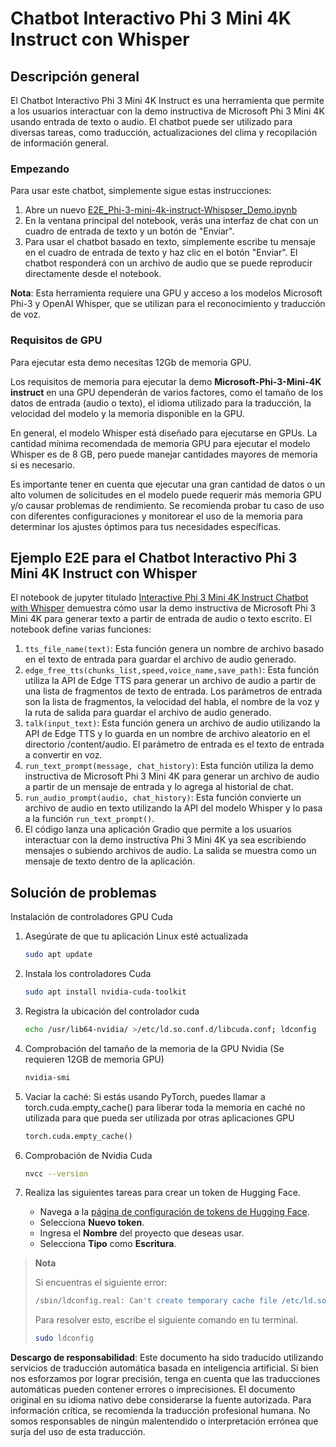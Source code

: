 # Chatbot Interactivo Phi 3 Mini 4K Instruct con Whisper

## Descripción general

El Chatbot Interactivo Phi 3 Mini 4K Instruct es una herramienta que permite a los usuarios interactuar con la demo instructiva de Microsoft Phi 3 Mini 4K usando entrada de texto o audio. El chatbot puede ser utilizado para diversas tareas, como traducción, actualizaciones del clima y recopilación de información general.

### Empezando

Para usar este chatbot, simplemente sigue estas instrucciones:

1. Abre un nuevo [E2E_Phi-3-mini-4k-instruct-Whispser_Demo.ipynb](https://github.com/microsoft/Phi-3CookBook/blob/main/code/06.E2E/E2E_Phi-3-mini-4k-instruct-Whispser_Demo.ipynb)
2. En la ventana principal del notebook, verás una interfaz de chat con un cuadro de entrada de texto y un botón de "Enviar".
3. Para usar el chatbot basado en texto, simplemente escribe tu mensaje en el cuadro de entrada de texto y haz clic en el botón "Enviar". El chatbot responderá con un archivo de audio que se puede reproducir directamente desde el notebook.

**Nota**: Esta herramienta requiere una GPU y acceso a los modelos Microsoft Phi-3 y OpenAI Whisper, que se utilizan para el reconocimiento y traducción de voz.

### Requisitos de GPU

Para ejecutar esta demo necesitas 12Gb de memoria GPU.

Los requisitos de memoria para ejecutar la demo **Microsoft-Phi-3-Mini-4K instruct** en una GPU dependerán de varios factores, como el tamaño de los datos de entrada (audio o texto), el idioma utilizado para la traducción, la velocidad del modelo y la memoria disponible en la GPU.

En general, el modelo Whisper está diseñado para ejecutarse en GPUs. La cantidad mínima recomendada de memoria GPU para ejecutar el modelo Whisper es de 8 GB, pero puede manejar cantidades mayores de memoria si es necesario.

Es importante tener en cuenta que ejecutar una gran cantidad de datos o un alto volumen de solicitudes en el modelo puede requerir más memoria GPU y/o causar problemas de rendimiento. Se recomienda probar tu caso de uso con diferentes configuraciones y monitorear el uso de la memoria para determinar los ajustes óptimos para tus necesidades específicas.

## Ejemplo E2E para el Chatbot Interactivo Phi 3 Mini 4K Instruct con Whisper

El notebook de jupyter titulado [Interactive Phi 3 Mini 4K Instruct Chatbot with Whisper](https://github.com/microsoft/Phi-3CookBook/blob/main/code/06.E2E/E2E_Phi-3-mini-4k-instruct-Whispser_Demo.ipynb) demuestra cómo usar la demo instructiva de Microsoft Phi 3 Mini 4K para generar texto a partir de entrada de audio o texto escrito. El notebook define varias funciones:

1. `tts_file_name(text)`: Esta función genera un nombre de archivo basado en el texto de entrada para guardar el archivo de audio generado.
1. `edge_free_tts(chunks_list,speed,voice_name,save_path)`: Esta función utiliza la API de Edge TTS para generar un archivo de audio a partir de una lista de fragmentos de texto de entrada. Los parámetros de entrada son la lista de fragmentos, la velocidad del habla, el nombre de la voz y la ruta de salida para guardar el archivo de audio generado.
1. `talk(input_text)`: Esta función genera un archivo de audio utilizando la API de Edge TTS y lo guarda en un nombre de archivo aleatorio en el directorio /content/audio. El parámetro de entrada es el texto de entrada a convertir en voz.
1. `run_text_prompt(message, chat_history)`: Esta función utiliza la demo instructiva de Microsoft Phi 3 Mini 4K para generar un archivo de audio a partir de un mensaje de entrada y lo agrega al historial de chat.
1. `run_audio_prompt(audio, chat_history)`: Esta función convierte un archivo de audio en texto utilizando la API del modelo Whisper y lo pasa a la función `run_text_prompt()`.
1. El código lanza una aplicación Gradio que permite a los usuarios interactuar con la demo instructiva Phi 3 Mini 4K ya sea escribiendo mensajes o subiendo archivos de audio. La salida se muestra como un mensaje de texto dentro de la aplicación.

## Solución de problemas

Instalación de controladores GPU Cuda

1. Asegúrate de que tu aplicación Linux esté actualizada

    ```bash
    sudo apt update
    ```

1. Instala los controladores Cuda

    ```bash
    sudo apt install nvidia-cuda-toolkit
    ```

1. Registra la ubicación del controlador cuda

    ```bash
    echo /usr/lib64-nvidia/ >/etc/ld.so.conf.d/libcuda.conf; ldconfig
    ```

1. Comprobación del tamaño de la memoria de la GPU Nvidia (Se requieren 12GB de memoria GPU)

    ```bash
    nvidia-smi
    ```

1. Vaciar la caché: Si estás usando PyTorch, puedes llamar a torch.cuda.empty_cache() para liberar toda la memoria en caché no utilizada para que pueda ser utilizada por otras aplicaciones GPU

    ```python
    torch.cuda.empty_cache() 
    ```

1. Comprobación de Nvidia Cuda

    ```bash
    nvcc --version
    ```

1. Realiza las siguientes tareas para crear un token de Hugging Face.

    - Navega a la [página de configuración de tokens de Hugging Face](https://huggingface.co/settings/tokens).
    - Selecciona **Nuevo token**.
    - Ingresa el **Nombre** del proyecto que deseas usar.
    - Selecciona **Tipo** como **Escritura**.

> **Nota**
>
> Si encuentras el siguiente error:
>
> ```bash
> /sbin/ldconfig.real: Can't create temporary cache file /etc/ld.so.cache~: Permission denied 
> ```
>
> Para resolver esto, escribe el siguiente comando en tu terminal.
>
> ```bash
> sudo ldconfig
> ```

**Descargo de responsabilidad**: 
Este documento ha sido traducido utilizando servicios de traducción automática basada en inteligencia artificial. Si bien nos esforzamos por lograr precisión, tenga en cuenta que las traducciones automáticas pueden contener errores o imprecisiones. El documento original en su idioma nativo debe considerarse la fuente autorizada. Para información crítica, se recomienda la traducción profesional humana. No somos responsables de ningún malentendido o interpretación errónea que surja del uso de esta traducción.